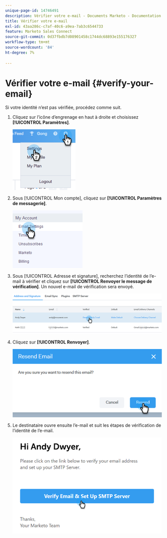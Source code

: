 ```yaml
---
unique-page-id: 14746491
description: Vérifier votre e-mail - Documents Marketo - Documentation du produit
title: Vérifier votre e-mail
exl-id: 43aa286c-c7af-40c6-a9ea-7ab3c6544733
feature: Marketo Sales Connect
source-git-commit: 0d37fbdb7d08901458c1744dc68893e155176327
workflow-type: tm+mt
source-wordcount: '84'
ht-degree: 7%

---
```


# Vérifier votre e-mail {#verify-your-email}

Si votre identité n’est pas vérifiée, procédez comme suit.

1. Cliquez sur l’icône d’engrenage en haut à droite et choisissez **[!UICONTROL Paramètres]**.

   ![](assets/verify-your-email-1.png)

1. Sous [!UICONTROL Mon compte], cliquez sur **[!UICONTROL Paramètres de messagerie]**.

   ![](assets/verify-your-email-2.png)

1. Sous [!UICONTROL Adresse et signature], recherchez l’identité de l’e-mail à vérifier et cliquez sur **[!UICONTROL Renvoyer le message de vérification]**. Un nouvel e-mail de vérification sera envoyé.

   ![](assets/verify-your-email-3.png)

1. Cliquez sur **[!UICONTROL Renvoyer]**.

   ![](assets/verify-your-email-4.png)

1. Le destinataire ouvre ensuite l’e-mail et suit les étapes de vérification de l’identité de l’e-mail.

   ![](assets/verify-your-email-5.png)
